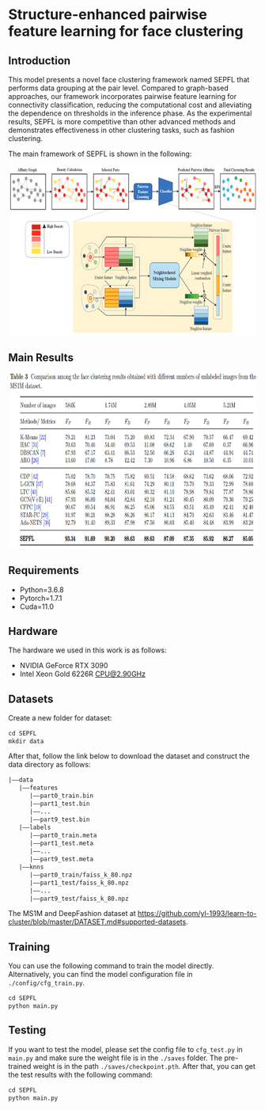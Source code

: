 # Structure-enhanced pairwise feature learning for face clustering
## Introduction

This model presents a novel face clustering framework named SEPFL that performs data grouping at the pair level. Compared to graph-based approaches, our framework incorporates pairwise feature learning for connectivity classification, reducing the computational cost and alleviating the dependence on thresholds in the inference phase. As the experimental results, SEPFL is more competitive than other advanced methods and demonstrates effectiveness in other clustering tasks, such as fashion clustering.

The main framework of SEPFL is shown in the following:

<img src=image/fig.png width=1000 height=345 />

## Main Results
<img src=image/results.png width=900 height=355 />

## Requirements
* Python=3.6.8
* Pytorch=1.7.1
* Cuda=11.0

## Hardware
The hardware we used in this work is as follows:
* NVIDIA GeForce RTX 3090
* Intel Xeon Gold 6226R CPU@2.90GHz

## Datasets
Create a new folder for dataset:
```
cd SEPFL
mkdir data
```
After that, follow the link below to download the dataset and construct the data directory as follows:
```
|——data
   |——features
      |——part0_train.bin
      |——part1_test.bin
      |——...
      |——part9_test.bin
   |——labels
      |——part0_train.meta
      |——part1_test.meta
      |——...
      |——part9_test.meta
   |——knns
      |——part0_train/faiss_k_80.npz
      |——part1_test/faiss_k_80.npz
      |——...
      |——part9_test/faiss_k_80.npz
```
The MS1M and DeepFashion dataset at https://github.com/yl-1993/learn-to-cluster/blob/master/DATASET.md#supported-datasets.

## Training
You can use the following command to train the model directly. Alternatively, you can find the model configuration file in `./config/cfg_train.py`.
```
cd SEPFL
python main.py
```

## Testing
If you want to test the model, please set the config file to `cfg_test.py` in `main.py` and make sure the weight file is in the `./saves` folder. The pre-trained weight is in the path `./saves/checkpoint.pth`. After that, you can get the test results with the following command:
```
cd SEPFL
python main.py
```
